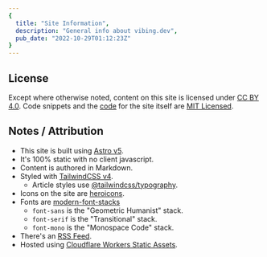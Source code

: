 ```yaml
---
{
  title: "Site Information",
  description: "General info about vibing.dev",
  pub_date: "2022-10-29T01:12:23Z"
}
---
```


## License

Except where otherwise noted, content on this site is licensed under
[CC BY 4.0][cc]. Code snippets and the [code][repo] for the site itself are
[MIT Licensed][mit].

## Notes / Attribution

- This site is built using [Astro v5][astro].
- It's 100% static with no client javascript.
- Content is authored in Markdown.
- Styled with [TailwindCSS v4][tw-v4].
  - Article styles use [@tailwindcss/typography][tw-typography].
- Icons on the site are [heroicons][heroicons].
- Fonts are [modern-font-stacks][fonts]
  - `font-sans` is the "Geometric Humanist" stack.
  - `font-serif` is the "Transitional" stack.
  - `font-mono` is the "Monospace Code" stack.
- There's an [RSS Feed](/rss.xml).
- Hosted using [Cloudflare Workers Static Assets][static-assets].

[cc]: https://creativecommons.org/licenses/by/4.0/
[mit]: https://github.com/mrmcc3/vibing-dev/blob/main/LICENSE
[repo]: https://github.com/mrmcc3/vibing-dev
[heroicons]: https://github.com/tailwindlabs/heroicons
[astro]: https://astro.build/
[tw-v4]: https://tailwindcss.com/blog/tailwindcss-v4-beta
[tw-typography]: https://github.com/tailwindlabs/tailwindcss-typography
[fonts]: https://github.com/system-fonts/modern-font-stacks
[static-assets]: https://developers.cloudflare.com/workers/static-assets/
